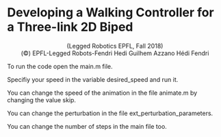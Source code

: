 # Developing a Walking Controller for a Three-link 2D Biped
<center> (Legged Robotics EPFL, Fall 2018)</center> 
<center> (©) EPFL-Legged Robots-Fendri Hedi Guilhem Azzano Hédi Fendri </center> 

<p>To run the code open the main.m file.</p>

<p>Specifiy your speed in the variable desired_speed and run it.</p>

<p>You can change the speed of the animation in the file animate.m by changing the value skip.</p>

<p>You can change the perturbation in the file ext_perturbation_parameters.</p>

<p>You can change the number of steps in the main file too.</p>

